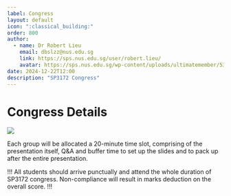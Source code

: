 ```yaml
---
label: Congress
layout: default
icon: ":classical_building:"
order: 800
author:
  - name: Dr Robert Lieu
    email: dbslzz@nus.edu.sg
    link: https://sps.nus.edu.sg/user/robert.lieu/
    avatar: https://sps.nus.edu.sg/wp-content/uploads/ultimatemember/53/profile_photo.jpg
date: 2024-12-22T12:00
description: "SP3172 Congress"
---
```

# Congress Details

![](</Resources/SP3172 Congress/GroupPhoto2023.JPG>)

Each group will be allocated a 20-minute time slot, comprising of the presentation itself, Q&A and buffer time to set up the slides and to pack up after the entire presentation.

!!!
All students should arrive punctually and attend the whole duration of SP3172 congress. Non-compliance will result in marks deduction on the overall score. 
!!!
